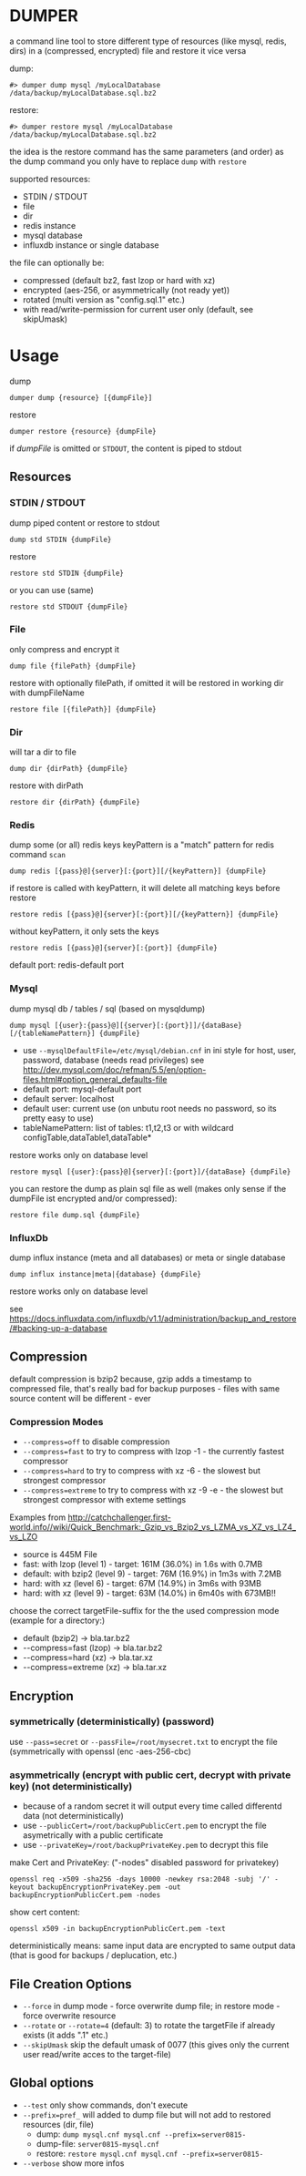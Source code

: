 # DUMPER

a command line tool to store different type of resources (like mysql, redis, dirs) in a (compressed, encrypted) file
and restore it vice versa

dump:

	#> dumper dump mysql /myLocalDatabase /data/backup/myLocalDatabase.sql.bz2 

restore:

	#> dumper restore mysql /myLocalDatabase /data/backup/myLocalDatabase.sql.bz2 

the idea is the restore command has the same parameters (and order) as the dump command you only have to replace `dump` with `restore`  


supported resources:
* STDIN / STDOUT
* file
* dir
* redis instance
* mysql database
* influxdb instance or single database

the file can optionally be:
* compressed (default bz2, fast lzop or hard with xz)
* encrypted (aes-256, or asymmetrically (not ready yet))
* rotated (multi version as "config.sql.1" etc.)
* with read/write-permission for current user only (default, see skipUmask)
 
# Usage
dump

	dumper dump {resource} [{dumpFile}]

restore

	dumper restore {resource} {dumpFile}


if _dumpFile_ is omitted or `STDOUT`, the content is piped to stdout

## Resources

### STDIN / STDOUT
dump piped content or restore to stdout

	dump std STDIN {dumpFile}

restore  

	restore std STDIN {dumpFile} 

or you can use (same) 

	restore std STDOUT {dumpFile} 

### File
only compress and encrypt it

	dump file {filePath} {dumpFile}

restore with optionally filePath, if omitted it will be restored in working dir with dumpFileName

	restore file [{filePath}] {dumpFile}

### Dir
will tar a dir to file

	dump dir {dirPath} {dumpFile}
	
restore with dirPath

	restore dir {dirPath} {dumpFile}
	

### Redis
dump some (or all) redis keys
keyPattern is a "match" pattern for redis command `scan`

	dump redis [{pass}@]{server}[:{port}][/{keyPattern}] {dumpFile}

if restore is called with keyPattern, it will delete all matching keys before restore

	restore redis [{pass}@]{server}[:{port}][/{keyPattern}] {dumpFile}

without keyPattern, it only sets the keys

	restore redis [{pass}@]{server}[:{port}] {dumpFile}


default port: redis-default port

### Mysql
dump mysql db / tables / sql (based on mysqldump)

	dump mysql [{user}:{pass}@][{server}[:{port}]]/{dataBase}[/{tableNamePattern}] {dumpFile} 
	
* use `--mysqlDefaultFile=/etc/mysql/debian.cnf` in ini style for host, user, password, database  (needs read privileges) see http://dev.mysql.com/doc/refman/5.5/en/option-files.html#option_general_defaults-file
* default port: mysql-default port
* default server: localhost
* default user: current use (on unbutu root needs no password, so its pretty easy to use)
* tableNamePattern: list of tables: t1,t2,t3 or with wildcard configTable,dataTable1,dataTable*


restore works only on database level

	restore mysql [{user}:{pass}@]{server}[:{port}]/{dataBase} {dumpFile}

you can restore the dump as plain sql file as well (makes only sense if the dumpFile ist encrypted and/or compressed):

	restore file dump.sql {dumpFile}


### InfluxDb
dump influx instance (meta and all databases) or meta or single database

	dump influx instance|meta|{database} {dumpFile} 

restore works only on database level

see https://docs.influxdata.com/influxdb/v1.1/administration/backup_and_restore/#backing-up-a-database


## Compression

default  compression is bzip2 because, gzip adds a timestamp to compressed file, that's really bad for backup purposes - files with same source content will be different - ever
### Compression Modes
* `--compress=off` to disable compression
* `--compress=fast` to try to compress with lzop -1  - the currently fastest compressor
* `--compress=hard` to try to compress with xz -6 - the slowest but strongest compressor 
* `--compress=extreme` to try to compress with xz -9 -e - the slowest but strongest compressor  with exteme settings 

Examples from http://catchchallenger.first-world.info//wiki/Quick_Benchmark:_Gzip_vs_Bzip2_vs_LZMA_vs_XZ_vs_LZ4_vs_LZO

* source is 445M File
* fast: with lzop (level 1) - target: 161M (36.0%) in 1.6s with 0.7MB
* default:  with bzip2 (level 9) - target: 76M (16.9%) in 1m3s with 7.2MB
* hard: with xz (level 6) - target: 67M (14.9%) in 3m6s with 93MB
* hard: with xz (level 9) - target: 63M (14.0%) in 6m40s with 673MB!!

choose the correct targetFile-suffix for the the used compression mode (example for a directory:)
* default (bzip2) -> bla.tar.bz2
* --compress=fast (lzop) -> bla.tar.bz2
* --compress=hard (xz) -> bla.tar.xz
* --compress=extreme (xz) -> bla.tar.xz


## Encryption

### symmetrically (deterministically) (password)
use `--pass=secret` or `--passFile=/root/mysecret.txt` to encrypt the file (symmetrically with openssl (enc -aes-256-cbc)


### asymmetrically (encrypt with public cert, decrypt with private key) (not deterministically) 
* because of a random secret it will output every time called differentd data (not deterministically)
* use `--publicCert=/root/backupPublicCert.pem` to encrypt the file asymetrically with a public certificate 
* use `--privateKey=/root/backupPrivateKey.pem` to decrypt this file

make Cert and PrivateKey: ("-nodes" disabled password for privatekey)

`openssl req -x509 -sha256 -days 10000 -newkey rsa:2048 -subj '/' -keyout backupEncryptionPrivateKey.pem -out backupEncryptionPublicCert.pem -nodes`

show cert content:

`openssl x509 -in backupEncryptionPublicCert.pem -text`

deterministically means: same input data are encrypted to same output data (that is good for backups / deplucation, etc.)

## File Creation Options

* `--force` in dump mode - force overwrite dump file; in restore mode - force overwrite resource
* `--rotate` or `--rotate=4` (default: 3) to rotate the targetFile if already exists (it adds ".1" etc.) 
* `--skipUmask` skip the default umask of 0077 (this gives only the current user read/write acces to the target-file) 

## Global options

* `--test` only show commands, don't execute 
* `--prefix=pref_` will added to dump file but will not add to restored resources (dir, file)   
	* dump: `dump mysql.cnf mysql.cnf --prefix=server0815-`
	* dump-file: `server0815-mysql.cnf`  
	* restore: `restore mysql.cnf mysql.cnf --prefix=server0815-`
* `--verbose` show more infos
